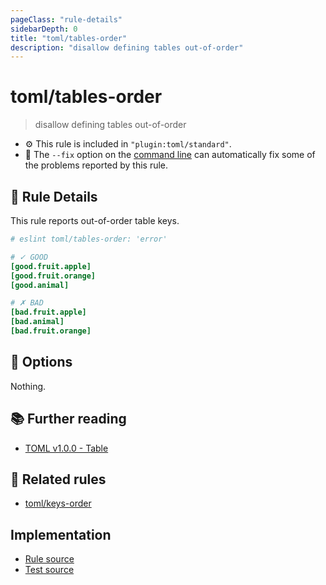 ```yaml
---
pageClass: "rule-details"
sidebarDepth: 0
title: "toml/tables-order"
description: "disallow defining tables out-of-order"
---
```

# toml/tables-order

> disallow defining tables out-of-order

- :gear: This rule is included in `"plugin:toml/standard"`.
- :wrench: The `--fix` option on the [command line](https://eslint.org/docs/user-guide/command-line-interface#fixing-problems) can automatically fix some of the problems reported by this rule.

## :book: Rule Details

This rule reports out-of-order table keys.

<eslint-code-block fix>

<!-- eslint-skip -->

```toml
# eslint toml/tables-order: 'error'

# ✓ GOOD
[good.fruit.apple]
[good.fruit.orange]
[good.animal]

# ✗ BAD
[bad.fruit.apple]
[bad.animal]
[bad.fruit.orange]
```

</eslint-code-block>

## :wrench: Options

Nothing.

## :books: Further reading

- [TOML v1.0.0 - Table](https://toml.io/en/v1.0.0#table)

## :couple: Related rules

- [toml/keys-order]

[toml/keys-order]: ./keys-order.md

## Implementation

- [Rule source](https://github.com/ota-meshi/eslint-plugin-toml/blob/main/src/rules/tables-order.ts)
- [Test source](https://github.com/ota-meshi/eslint-plugin-toml/blob/main/tests/src/rules/tables-order.js)
